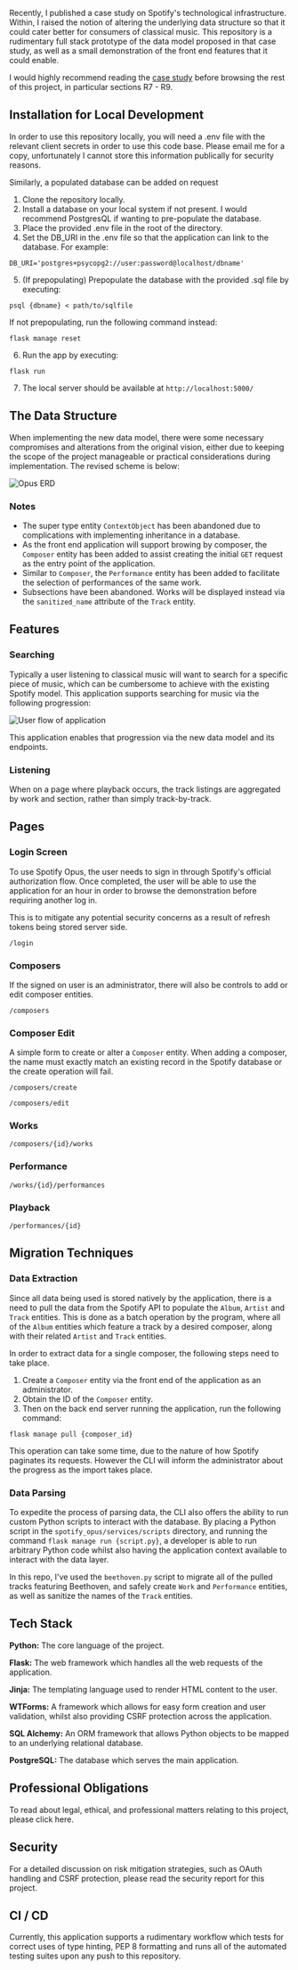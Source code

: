 Recently, I published a case study on Spotify's technological infrastructure. Within, I raised the notion of altering the underlying data structure so that it could cater better for consumers of classical music. This repository is a rudimentary full stack prototype of the data model proposed in that case study, as well as a small demonstration of the front end features that it could enable.

I would highly recommend reading the [case study](docs/A%20Case%20Study%20on%20Spotify.pdf) before browsing the rest of this project, in particular sections R7 - R9.

## Installation for Local Development

In order to use this repository locally, you will need a .env file with the relevant client secrets in order to use this code base. Please email me for a copy, unfortunately I cannot store this information publically for security reasons.

Similarly, a populated database can be added on request

1. Clone the repository locally.
2. Install a database on your local system if not present. I would recommend PostgresQL if wanting to pre-populate the database.
3. Place the provided .env file in the root of the directory.
4. Set the DB_URI in the .env file so that the application can link to the database. For example:
```
DB_URI='postgres+psycopg2://user:password@localhost/dbname'
```
5. (If prepopulating) Prepopulate the database with the provided .sql file by executing:
```
psql {dbname} < path/to/sqlfile
```
If not prepopulating, run the following command instead:
```
flask manage reset
```

6. Run the app by executing:
```
flask run
```

7. The local server should be available at `http://localhost:5000/`

## The Data Structure

When implementing the new data model, there were some necessary compromises and alterations from the original vision, either due to keeping the scope of the project manageable or practical considerations during implementation. The revised scheme is below:

![Opus ERD](docs/spotify_opus_erd.png)

### Notes

- The super type entity `ContextObject` has been abandoned due to complications with implementing inheritance in a database.
- As the front end application will support browing by composer, the `Composer` entity has been added to assist creating the initial `GET` request as the entry point of the application.
- Similar to `Composer`, the `Performance` entity has been added to facilitate the selection of performances of the same work.
- Subsections have been abandoned. Works will be displayed instead via the `sanitized_name` attribute of the `Track` entity.

## Features

### Searching

Typically a user listening to classical music will want to search for a specific piece of music, which can be cumbersome to achieve with the existing Spotify model. This application supports searching for music via the following progression: 

![User flow of application](docs/user_flow.png)

This application enables that progression via the new data model and its endpoints.

### Listening

When on a page where playback occurs, the track listings are aggregated by work and section, rather than simply track-by-track.

## Pages

### Login Screen

To use Spotify Opus, the user needs to sign in through Spotify's official authorization flow. Once completed, the user will be able to use the application for an hour in order to browse the demonstration before requiring another log in. 

This is to mitigate any potential security concerns as a result of refresh tokens being stored server side.

`/login`

### Composers

If the signed on user is an administrator, there will also be controls to add or edit composer entities.

`/composers`

### Composer Edit

A simple form to create or alter a `Composer` entity. When adding a composer, the name must exactly match an existing record in the Spotify database or the create operation will fail.

`/composers/create`

`/composers/edit`

### Works

`/composers/{id}/works`

### Performance

`/works/{id}/performances`

### Playback

`/performances/{id}`

## Migration Techniques

### Data Extraction

Since all data being used is stored natively by the application, there is a need to pull the data from the Spotify API to populate the `Album`, `Artist` and `Track` entities. This is done as a batch operation by the program, where all of the `Album` entities which feature a track by a desired composer, along with their related `Artist` and `Track` entities.

In order to extract data for a single composer, the following steps need to take place.

1. Create a `Composer` entity via the front end of the application as an administrator.
2. Obtain the ID of the `Composer` entity.
3. Then on the back end server running the application, run the following command:

```
flask manage pull {composer_id} 
```

This operation can take some time, due to the nature of how Spotify paginates its requests. However the CLI will inform the administrator about the progress as the import takes place.

### Data Parsing

To expedite the process of parsing data, the CLI also offers the ability to run custom Python scripts to interact with the database. By placing a Python script in the `spotify_opus/services/scripts` directory, and running the command `flask manage run {script.py}`, a developer is able to run arbitrary Python code whilst also having the application context available to interact with the data layer.

In this repo, I've used the `beethoven.py` script to migrate all of the pulled tracks featuring Beethoven, and safely create `Work` and `Performance` entities, as well as sanitize the names of the `Track` entities.

## Tech Stack

**Python:** The core language of the project.

**Flask:** The web framework which handles all the web requests of the application.

**Jinja:** The templating language used to render HTML content to the user.

**WTForms:** A framework which allows for easy form creation and user validation, whilst also providing CSRF protection across the application.

**SQL Alchemy:** An ORM framework that allows Python objects to be mapped to an underlying relational database.

**PostgreSQL:** The database which serves the main application.

## Professional Obligations

To read about legal, ethical, and professional matters relating to this project, please click here.

## Security

For a detailed discussion on risk mitigation strategies, such as OAuth handling and CSRF protection, please read the security report for this project.

## CI / CD

Currently, this application supports a rudimentary workflow which tests for correct uses of type hinting, PEP 8 formatting and runs all of the automated testing suites upon any push to this repository.